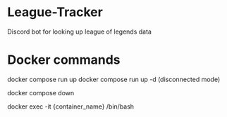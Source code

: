 # League-Tracker
Discord bot for looking up league of legends data

# Docker commands
docker compose run up 
docker compose run up -d (disconnected mode)

docker compose down 

docker exec -it {container_name} /bin/bash
